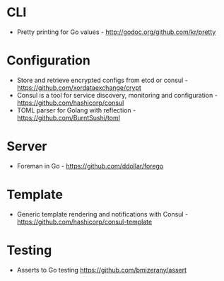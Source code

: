 # CLI
* Pretty printing for Go values - http://godoc.org/github.com/kr/pretty

# Configuration
* Store and retrieve encrypted configs from etcd or consul - https://github.com/xordataexchange/crypt
* Consul is a tool for service discovery, monitoring and configuration - https://github.com/hashicorp/consul
* TOML parser for Golang with reflection - https://github.com/BurntSushi/toml

# Server
* Foreman in Go - https://github.com/ddollar/forego

# Template
* Generic template rendering and notifications with Consul - https://github.com/hashicorp/consul-template

# Testing
* Asserts to Go testing https://github.com/bmizerany/assert
